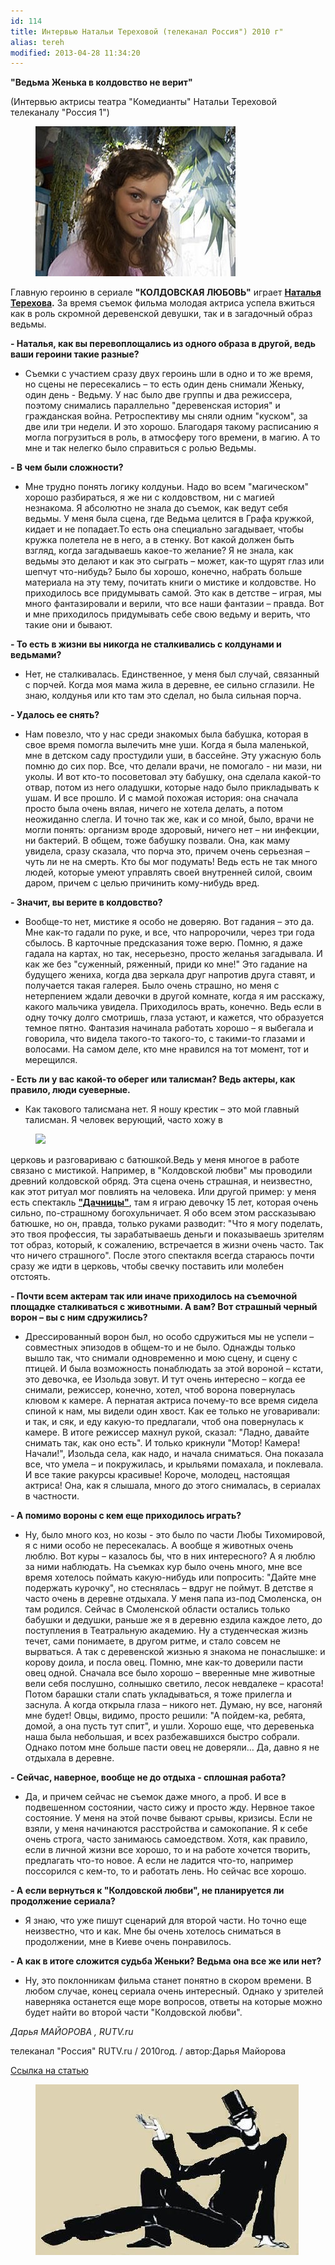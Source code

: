 ```yaml
---
id: 114
title: Интервью Натальи Тереховой (телеканал Россия") 2010 г"
alias: tereh
modified: 2013-04-28 11:34:20
---
```


**"Ведьма Женька в колдовство не верит"**

(Интервью актрисы театра "Комедианты" Натальи Тереховой телеканалу "Россия 1")

<figure><img src="./images/stories/random/natal tereho foto.jpg" /></figure>

Главную героиню в сериале **"КОЛДОВСКАЯ ЛЮБОВЬ"** играет **<a href="56-natasha-terehova.html">Наталья Терехова</a>.** За время съемок фильма молодая актриса успела вжиться как в роль скромной деревенской девушки, так и в загадочный образ ведьмы.

**- Наталья, как вы перевоплощались из одного образа в другой, ведь ваши героини такие разные?**

- Съемки с участием сразу двух героинь шли в одно и то же время, но сцены не пересекались – то есть один день снимали Женьку, один день - Ведьму. У нас было две группы и два режиссера, поэтому снимались параллельно "деревенская история" и гражданская война. Ретроспективу мы сняли одним "куском", за две или три недели. И это хорошо. Благодаря такому расписанию я могла погрузиться в роль, в атмосферу того времени, в магию. А то мне и так нелегко было справиться с ролью Ведьмы.

**- В чем были сложности?**

- Мне трудно понять логику колдуньи. Надо во всем "магическом" хорошо разбираться, я же ни с колдовством, ни с магией незнакома. Я абсолютно не знала до съемок, как ведут себя ведьмы. У меня была сцена, где Ведьма целится в Графа кружкой, кидает и не попадает.То есть она специально загадывает, чтобы кружка полетела не в него, а в стенку. Вот какой должен быть взгляд, когда загадываешь какое-то желание? Я не знала, как ведьмы это делают и как это сыграть – может, как-то щурят глаз или шепчут что-нибудь? Было бы хорошо, конечно, набрать больше материала на эту тему, почитать книги о мистике и колдовстве. Но приходилось все придумывать самой. Это как в детстве – играя, мы много фантазировали и верили, что все наши фантазии – правда. Вот и мне приходилось придумывать себе свою ведьму и верить, что такие они и бывают.

**- То есть в жизни вы никогда не сталкивались с колдунами и ведьмами?**

- Нет, не сталкивалась. Единственное, у меня был случай, связанный с порчей. Когда моя мама жила в деревне, ее сильно сглазили. Не знаю, колдунья или кто там это сделал, но была сильная порча.

**- Удалось ее снять?**

- Нам повезло, что у нас среди знакомых была бабушка, которая в свое время помогла вылечить мне уши. Когда я была маленькой, мне в детском саду простудили уши, в бассейне. Эту ужасную боль помню до сих пор. Все, что делали врачи, не помогало - ни мази, ни уколы. И вот кто-то посоветовал эту бабушку, она сделала какой-то отвар, потом из него оладушки, которые надо было прикладывать к ушам. И все прошло. И с мамой похожая история: она сначала просто была очень вялая, ничего не хотела делать, а потом неожиданно слегла. И точно так же, как и со мной, было, врачи не могли понять: организм вроде здоровый, ничего нет – ни инфекции, ни бактерий. В общем, тоже бабушку позвали. Она, как маму увидела, сразу сказала, что порча это, причем очень серьезная – чуть ли не на смерть. Кто бы мог подумать! Ведь есть не так много людей, которые умеют управлять своей внутренней силой, своим даром, причем с целью причинить кому-нибудь вред.

**- Значит, вы верите в колдовство?**

- Вообще-то нет, мистике я особо не доверяю. Вот гадания – это да. Мне как-то гадали по руке, и все, что напророчили, через три года сбылось. В карточные предсказания тоже верю. Помню, я даже гадала на картах, но так, несерьезно, просто желанья загадывала. И как же без "суженный, ряженный, приди ко мне!" Это гадание на будущего жениха, когда два зеркала друг напротив друга ставят, и получается такая галерея. Было очень страшно, но меня с нетерпением ждали девочки в другой комнате, когда я им расскажу, какого мальчика увидела. Приходилось врать, конечно. Ведь если в одну точку долго смотришь, глаза устают, и кажется, что образуется темное пятно. Фантазия начинала работать хорошо – я выбегала и говорила, что видела такого-то такого-то, с такими-то глазами и волосами. На самом деле, кто мне нравился на тот момент, тот и мерещился.

**- Есть ли у вас какой-то оберег или талисман? Ведь актеры, как правило, люди суеверные.**

- Как такового талисмана нет. Я ношу крестик – это мой главный талисман. Я человек верующий, часто хожу в

<figure><img src="./images/stories/random/dachnici terehova.jpg" /></figure>

церковь и разговариваю с батюшкой.Ведь у меня многое в работе связано с мистикой. Например, в "Колдовской любви" мы проводили древний колдовской обряд. Эта сцена очень страшная, и неизвестно, как этот ритуал мог повлиять на человека. Или другой пример: у меня есть спектакль <a href="43-dachnici.html">**"Дачницы"**</a>, там я играю девочку 15 лет, которая очень сильно, по-страшному богохульничает. Я обо всем этом рассказываю батюшке, но он, правда, только руками разводит: "Что я могу поделать, это твоя профессия, ты зарабатываешь деньги и показываешь зрителям тот образ, который, к сожалению, встречается в жизни очень часто. Так что ничего страшного". После этого спектакля всегда стараюсь почти сразу же идти в церковь, чтобы свечку поставить или молебен отстоять.

**- Почти всем актерам так или иначе приходилось на съемочной площадке сталкиваться с животными. А вам? Вот страшный черный ворон – вы с ним сдружились?**

- Дрессированный ворон был, но особо сдружиться мы не успели – совместных эпизодов в общем-то и не было. Однажды только вышло так, что снимали одновременно и мою сцену, и сцену с птицей. И была возможность понаблюдать за этой вороной – кстати, это девочка, ее Изольда зовут. И тут очень интересно – когда ее снимали, режиссер, конечно, хотел, чтоб ворона повернулась клювом к камере. А пернатая актриса почему-то все время сидела спиной к нам, мы видели один хвост. Как ее только не уговаривали: и так, и сяк, и еду какую-то предлагали, чтоб она повернулась к камере. В итоге режиссер махнул рукой, сказал: "Ладно, давайте снимать так, как оно есть". И только крикнули "Мотор! Камера! Начали!", Изольда села, как надо, и начала сниматься. Она показала все, что умела – и покружилась, и крыльями помахала, и поклевала. И все такие ракурсы красивые! Короче, молодец, настоящая актриса! Она, как я слышала, много до этого снималась, в сериалах в частности.

**- А помимо вороны с кем еще приходилось играть?**

- Ну, было много коз, но козы - это было по части Любы Тихомировой, я с ними особо не пересекалась. А вообще я животных очень люблю. Вот куры – казалось бы, что в них интересного? А я люблю за ними наблюдать. На съемках кур было очень много, мне все время хотелось поймать какую-нибудь или попросить: "Дайте мне подержать курочку", но стеснялась – вдруг не поймут. В детстве я часто очень в деревне отдыхала. У меня папа из-под Смоленска, он там родился. Сейчас в Смоленской области остались только бабушки и дедушки, раньше же я в деревню ездила каждое лето, до поступления в Театральную академию. Ну а студенческая жизнь течет, сами понимаете, в другом ритме, и стало совсем не вырваться. А так с деревенской жизнью я знакома не понаслышке: и корову доила, и посла овец. Помню, мне как-то доверили пасти овец одной. Сначала все было хорошо – вверенные мне животные вели себя послушно, солнышко светило, лесок невдалеке – красота! Потом барашки стали спать укладываться, я тоже прилегла и заснула. А когда открыла глаза – никого нет. Думаю, ну все, нагоняй мне будет! Овцы, видимо, просто решили: "А пойдем-ка, ребята, домой, а она пусть тут спит", и ушли. Хорошо еще, что деревенька наша была небольшая, и всех разбежавшихся быстро собрали. Однако потом мне больше пасти овец не доверяли… Да, давно я не отдыхала в деревне.

**- Сейчас, наверное, вообще не до отдыха - сплошная работа?**

- Да, и причем сейчас не съемок даже много, а проб. И все в подвешенном состоянии, часто сижу и просто жду. Нервное такое состояние. У меня на этой почве бывают срывы, кризисы. Если не взяли, у меня начинаются расстройства и самокопание. Я к себе очень строга, часто занимаюсь самоедством. Хотя, как правило, если в личной жизни все хорошо, то и на работе хочется творить, предлагать что-то новое. А если не ладится что-то, например поссорился с кем-то, то и работать лень. Но сейчас все хорошо.

**- А если вернуться к "Колдовской любви", не планируется ли продолжение сериала?**

- Я знаю, что уже пишут сценарий для второй части. Но точно еще неизвестно, что и как. Мне бы очень хотелось сниматься в продолжении, мне в Киеве очень понравилось.

**- А как в итоге сложится судьба Женьки? Ведьма она все же или нет?**

- Ну, это поклонникам фильма станет понятно в скором времени. В любом случае, конец сериала очень интересный. Однако у зрителей наверняка останется еще море вопросов, ответы на которые можно будет найти во второй части "Колдовской любви".

_Дарья_ _МАЙОРОВА , RUTV.ru_

телеканал "Россия" RUTV.ru / 2010год. / автор:Дарья Майорова

<a href="http://russia.tv/article/show/article_id/10171/brand_id/16765/type_id/1">Ссылка на статью</a>

<a href="http://www.rutv.ru/tvpreg_rnews.html?tvpreg_id=119729&amp;type_id=8&amp;mid=10&amp;id=135254&amp;cid=42&amp;d=0"></a>

<figure><img src="./images/stories/random/sait%2044logo%20logo.jpg" /></figure>

